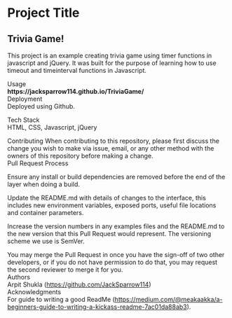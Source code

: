 <h1>Project Title</h1>
<h2>Trivia Game!</h2>
<p>This project is an example creating trivia game using timer functions in javascript and jQuery. It was built for the purpose of learning how to use timeout and timeinterval functions in Javascript.</p>
Usage<br>
<strong>https://jacksparrow114.github.io/TriviaGame/</strong>
<br>
Deployment<br>
Deployed using Github.

Tech Stack<br>
HTML, CSS, Javascript, jQuery

Contributing When contributing to this repository, please first discuss the change you wish to make via issue, email, or any other method with the owners of this repository before making a change.
<br>
Pull Request Process<br>

Ensure any install or build dependencies are removed before the end of the layer when doing a build.

Update the README.md with details of changes to the interface, this includes new environment variables, exposed ports, useful file locations and container parameters.

Increase the version numbers in any examples files and the README.md to the new version that this Pull Request would represent. The versioning scheme we use is SemVer.

You may merge the Pull Request in once you have the sign-off of two other developers, or if you do not have permission to do that, you may request the second reviewer to merge it for you.
<br>
Authors<br>
Arpit Shukla (https://github.com/JackSparrow114)
<br>
Acknowledgments<br>
For guide to writing a good ReadMe (https://medium.com/@meakaakka/a-beginners-guide-to-writing-a-kickass-readme-7ac01da88ab3).
